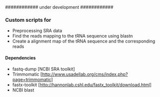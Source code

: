 ############ under development ############

### Custom scripts for
* Preprocessing SRA data
* Find the reads mapping to the tRNA sequence using blastn
* Create a alignment map of the tRNA sequence and the corresponding reads

#### Dependencies
* fastq-dump [NCBI SRA toolkit]
* Trimmomatic [http://www.usadellab.org/cms/index.php?page=trimmomatic]
* fastx-toolkit [http://hannonlab.cshl.edu/fastx_toolkit/download.html]
* NCBI blast
